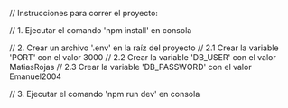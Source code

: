// Instrucciones para correr el proyecto:

// 1. Ejecutar el comando 'npm install' en consola

// 2. Crear un archivo '.env' en la raíz del proyecto
  // 2.1 Crear la variable 'PORT' con el valor 3000
  // 2.2 Crear la variable 'DB_USER' con el valor MatiasRojas
  // 2.3 Crear la variable 'DB_PASSWORD' con el valor Emanuel2004

// 3. Ejecutar el comando 'npm run dev' en consola
